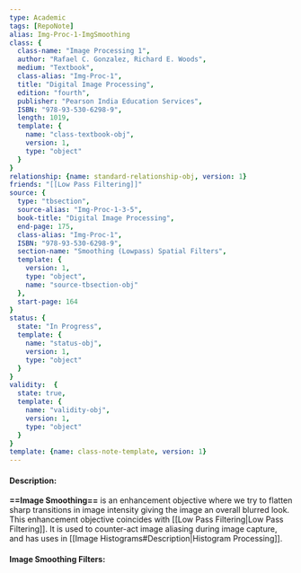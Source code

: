 ```yaml
---
type: Academic
tags: [RepoNote]
alias: Img-Proc-1-ImgSmoothing
class: {
  class-name: "Image Processing 1",
  author: "Rafael C. Gonzalez, Richard E. Woods",
  medium: "Textbook",
  class-alias: "Img-Proc-1",
  title: "Digital Image Processing",
  edition: "fourth",
  publisher: "Pearson India Education Services",
  ISBN: "978-93-530-6298-9",
  length: 1019,
  template: {
    name: "class-textbook-obj",
    version: 1,
    type: "object"
  }
}
relationship: {name: standard-relationship-obj, version: 1}
friends: "[[Low Pass Filtering]]"
source: {
  type: "tbsection",
  source-alias: "Img-Proc-1-3-5",
  book-title: "Digital Image Processing",
  end-page: 175,
  class-alias: "Img-Proc-1",
  ISBN: "978-93-530-6298-9",
  section-name: "Smoothing (Lowpass) Spatial Filters",
  template: {
    version: 1,
    type: "object",
    name: "source-tbsection-obj"
  },
  start-page: 164
}
status: {
  state: "In Progress",
  template: {
    name: "status-obj",
    version: 1,
    type: "object"
  }
}
validity:  {
  state: true,
  template: {
    name: "validity-obj",
    version: 1,
    type: "object"
  }
}
template: {name: class-note-template, version: 1}
---
```

#### Description: 
**==Image Smoothing==** is an enhancement objective where we try to flatten sharp transitions in image intensity giving the image an overall blurred look. This enhancement objective coincides with [[Low Pass Filtering|Low Pass Filtering]]. It is used to counter-act image aliasing during image capture, and has uses in [[Image Histograms#Description|Histogram Processing]].

#### Image Smoothing Filters: 
